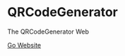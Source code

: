 # QRCodeGenerator
The QRCodeGenerator Web

[Go Website](https://htmlpreview.github.io/?https://github.com/RishBropromax/QRCodeGenerator/blob/main/index.html)
